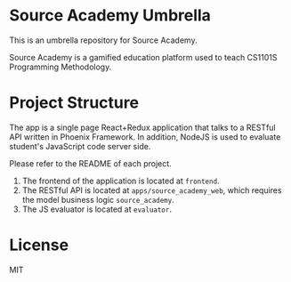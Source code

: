 # Source Academy Umbrella

This is an umbrella repository for Source Academy.

Source Academy is a gamified education platform used to teach
CS1101S Programming Methodology.

# Project Structure

The app is a single page React+Redux application that talks to a RESTful API
written in Phoenix Framework. In addition, NodeJS is used to evaluate
student's JavaScript code server side.

Please refer to the README of each project.

1. The frontend of the application is located at `frontend`.
2. The RESTful API is located at `apps/source_academy_web`, which requires
  the model business logic `source_academy`. 
3. The JS evaluator is located at `evaluator`.


# License

MIT

